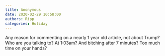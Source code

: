 ```yaml
---
title: Anonymous
date: 2020-02-29 10:58:00
authors: Ripp
categories: Holiday
---
```


 Any reason for commenting on a nearly 1 year old article, not about Trump?  Who are you talking to?  At 1:03am?  And bitching after 7 minutes?  Too much time on your hands?